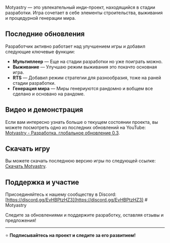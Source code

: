 Motyastry — это увлекательный инди-проект, находящийся в стадии разработки. Игра сочетает в себе элементы строительства, выживания и процедурной генерации мира. 

## Последние обновления
Разработчик активно работает над улучшением игры и добавил следующие ключевые функции:
- **Мультиплеер** — Еще на стадии разработки но уже поиграть можно.
- **Выживание** — Улучшаю режим выживания это покачто основная игра.
- **RTS** — Добавил режим стратегии для разнообразия, тоже на раней стадии разработки.
- **Генерация мира** — Миры генериуются рандомно и вобщем все сделано и основано на рандоме.

## Видео и демонстрация
Если вам интересно узнать больше о текущем состоянии проекта, вы можете посмотреть одно из последних обновлений на YouTube: [Motyastry - Разработка. глобальное обновление 0.3](https://www.youtube.com/watch?v=bIcn7bvyfuw&form=MG0AV3).

## Скачать игру
Вы можете скачать последнюю версию игры по следующей ссылке: [Скачать Motyastry](https://github.com/pashka123321/Motyastry/releases/latest).

## Поддержка и участие
Присоединяйтесь к нашему сообществу в Discord: [https://discord.gg/EvHBPtzHZ3](https://discord.gg/EvHBPtzHZ3)  # Motyastry

Следите за обновлениями и поддержите разработку, оставляя отзывы и предложения!

---
⭐ **Подписывайтесь на проект и следите за его развитием!**
